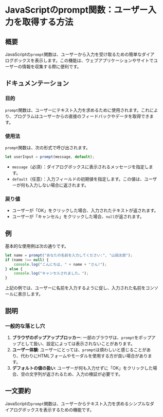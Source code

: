 <!--
Meta Description: # JavaScriptのprompt関数：ユーザー入力を取得する方法 ## 概要 JavaScriptの`prompt`関数は、ユーザーから入力を受け取るための簡単なダイアログボックスを表示します。この機能は、ウェブアプリケーションやサイトでユーザーの情報を収集する際に便利です。 ## ドキュメン...
Meta Keywords: prompt, 関数は, をクリックした場合, name, javascriptの
-->

# JavaScriptのprompt関数：ユーザー入力を取得する方法

## 概要
JavaScriptの`prompt`関数は、ユーザーから入力を受け取るための簡単なダイアログボックスを表示します。この機能は、ウェブアプリケーションやサイトでユーザーの情報を収集する際に便利です。

## ドキュメンテーション
### 目的
`prompt`関数は、ユーザーにテキスト入力を求めるために使用されます。これにより、プログラムはユーザーからの直接のフィードバックやデータを取得できます。

### 使用法
`prompt`関数は、次の形式で呼び出されます。

```javascript
let userInput = prompt(message, default);
```

- `message`（必須）：ダイアログボックスに表示されるメッセージを指定します。
- `default`（任意）：入力フィールドの初期値を指定します。この値は、ユーザーが何も入力しない場合に返されます。

### 戻り値
- ユーザーが「OK」をクリックした場合、入力されたテキストが返されます。
- ユーザーが「キャンセル」をクリックした場合、`null`が返されます。

## 例
基本的な使用例は次の通りです。

```javascript
let name = prompt("あなたの名前を入力してください:", "山田太郎");
if (name !== null) {
    console.log("こんにちは, " + name + "さん!");
} else {
    console.log("キャンセルされました。");
}
```

上記の例では、ユーザーに名前を入力するように促し、入力された名前をコンソールに表示します。

## 説明
### 一般的な落とし穴
1. **ブラウザのポップアップブロッカー**: 一部のブラウザは、`prompt`をポップアップとして扱い、設定によっては表示されないことがあります。
2. **ユーザー体験**: ユーザーにとっては、`prompt`は煩わしいと感じることがあり、代わりにHTMLフォームやモーダルを使用する方が良い場合があります。
3. **デフォルトの値の扱い**: ユーザーが何も入力せずに「OK」をクリックした場合、空の文字列が返されるため、入力の検証が必要です。

## 一文要約
JavaScriptの`prompt`関数は、ユーザーからテキスト入力を求めるシンプルなダイアログボックスを表示するための機能です。